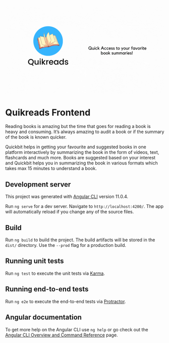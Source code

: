 ![Alt Text](https://github.com/goliakshay357/quikreads/blob/master/src/assets/cover.gif?raw=true)

# Quikreads Frontend

Reading books is amazing but the time that goes for reading a book is heavy and consuming. It’s always amazing to audit a book or if the summary of the book is known quicker. 


Quickbit helps in getting your favourite and suggested books in one platform interactively by summarizing the book in the form of videos, text, flashcards and much more. Books are suggested based on your interest and Quickbit helps you in summarizing the book in various formats which takes max 15 minutes to understand a book. 


## Development server


This project was generated with [Angular CLI](https://github.com/angular/angular-cli) version 11.0.4.

Run `ng serve` for a dev server. Navigate to `http://localhost:4200/`. The app will automatically reload if you change any of the source files.

## Build

Run `ng build` to build the project. The build artifacts will be stored in the `dist/` directory. Use the `--prod` flag for a production build.

## Running unit tests

Run `ng test` to execute the unit tests via [Karma](https://karma-runner.github.io).

## Running end-to-end tests

Run `ng e2e` to execute the end-to-end tests via [Protractor](http://www.protractortest.org/).

## Angular documentation

To get more help on the Angular CLI use `ng help` or go check out the [Angular CLI Overview and Command Reference](https://angular.io/cli) page.
